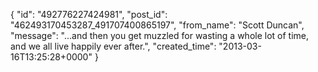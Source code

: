  {
   "id": "492776227424981",
   "post_id": "462493170453287_491707400865197",
   "from_name": "Scott Duncan",
   "message": "...and then you get muzzled for wasting a whole lot of time, and we all live happily ever after.",
   "created_time": "2013-03-16T13:25:28+0000"
 }
